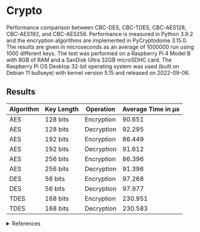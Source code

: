 # Crypto
Performance comparison between CBC-DES, CBC-TDES, CBC-AES128, CBC-AES192, and CBC-AES256.
Performance is measured in Python 3.9.2 and the encryption algorithms are implemented in PyCryptodome 3.15.0.
The results are given in microseconds as an average of 1000000 run using 1000 different keys.
The test was performed on a Raspberry Pi 4 Model B with 8GB of RAM and a SanDisk Ultra 32GB microSDHC card.
The Raspberry Pi OS Desktop 32-bit operating system was used (built on Debian 11 bullseye) with kernel version 5.15 and released on 2022-09-06.

## Results
Algorithm | Key Length | Operation | Average Time in μs
--- | --- | --- | ---
AES | 128 bits | Encryption | 90.651
AES | 128 bits | Decryption | 92.295
AES | 192 bits | Encryption | 86.449
AES | 192 bits | Decryption | 91.612
AES | 256 bits | Encryption | 86.396
AES | 256 bits | Decryption | 91.396
DES | 56 bits | Encryption | 97.268
DES | 56 bits | Decryption | 97.977
TDES | 168 bits | Encryption | 230.951
TDES | 168 bits | Decryption | 230.583

<details><summary>References</summary>

- Python 3.9.2: https://www.python.org/downloads/release/python-392
- PyCryptodome: https://pycryptodome.readthedocs.io/en/latest
- AES: https://www.nist.gov/publications/advanced-encryption-standard-aes
- DES: https://csrc.nist.gov/publications/detail/fips/46/3/archive/1999-10-25
- TDES: https://csrc.nist.gov/publications/detail/sp/800-67/rev-1/archive/2012-01-23
- Block Cipher Modes of Operation: https://csrc.nist.gov/publications/detail/sp/800-38a/final
- Raspberry Pi 4: https://www.raspberrypi.com/products/raspberry-pi-4-model-b/specifications
- SanDisk microSD: https://www.westerndigital.com/en-se/products/memory-cards/sandisk-ultra-uhs-i-microsd
- Raspberry Pi OS: https://www.raspberrypi.com/software/operating-systems/#raspberry-pi-os-32-bit
</details>
